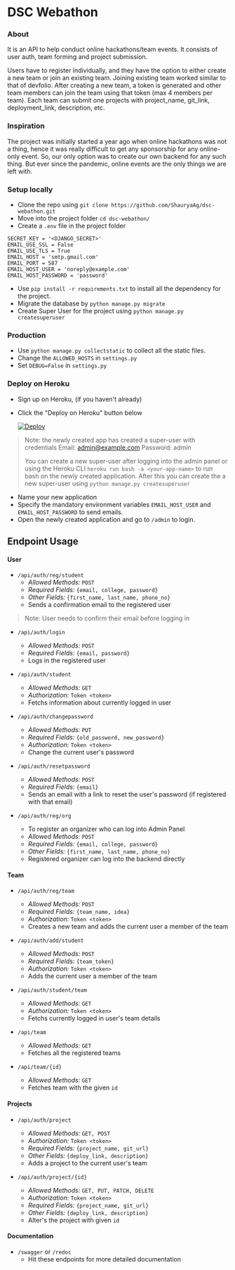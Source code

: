 # DSC Webathon

### About
It is an API to help conduct online hackathons/team events. It consists of user auth, team forming and project submission.

Users have to register individually, and they have the option to either create a new team or join an existing team.
Joining existing team worked similar to that of devfolio. After creating a new team, a token is generated and other team members can join the team using that token (max 4 members per team).
Each team can submit one projects with project_name, git_link, deployment_link, description, etc.

### Inspiration
The project was initially started a year ago when online hackathons was not a thing, hence it was really difficult to get any sponsorship for any online-only event. So, our only option was to create our own backend for any such thing. 
But ever since the pandemic, online events are the only things we are left with.

### Setup locally
- Clone the repo using `git clone https://github.com/ShauryaAg/dsc-webathon.git`
- Move into the project folder `cd dsc-webathon/`
- Create a `.env` file in the project folder
```
SECRET_KEY = '<DJANGO_SECRET>'
EMAIL_USE_SSL = False
EMAIL_USE_TLS = True
EMAIL_HOST = 'smtp.gmail.com'
EMAIL_PORT = 587
EMAIL_HOST_USER = 'noreply@example.com'
EMAIL_HOST_PASSWORD = 'password'
``` 
- Use `pip install -r requirements.txt` to install all the dependency for the project.
- Migrate the database by `python manage.py migrate`
- Create Super User for the project using `python manage.py createsuperuser`

### Production
- Use `python manage.py collectstatic` to collect all the static files.
- Change the `ALLOWED_HOSTS` in `settings.py`
- Set `DEBUG=False` in `settings.py`

### Deploy on Heroku
- Sign up on Heroku, (if you haven't already) 
- Click the "Deploy on Heroku" button below

	[![Deploy](https://www.herokucdn.com/deploy/button.svg)](https://heroku.com/deploy)

> Note: the newly created app has created a super-user with credentials
> Email: admin@example.com
> Password: admin
> 
> You can create a new super-user after logging into the admin panel
> or using the Heroku CLI `heroku run bash -a <your-app-name>` to run bash on the newly created application.
> After this you can create the a new super-user using `python manage.py createsuperuser`

- Name your new application
- Specify the mandatory environment variables `EMAIL_HOST_USER` and `EMAIL_HOST_PASSWORD` to send emails.
- Open the newly created application and go to `/admin` to login.


## Endpoint Usage
#### User
- `/api/auth/reg/student`
	- _Allowed Methods:_ `POST`
	- _Required Fields:_ `{email, college, password}`
	- _Other Fields:_ `{first_name, last_name, phone_no}`
	- Sends a confirmation email to the registered user

> Note: User needs to confirm their email before logging in 

- `/api/auth/login`
	- _Allowed Methods:_ `POST`
	- _Required Fields:_ `{email, password}`
	- Logs in the registered user

- `/api/auth/student`
	- _Allowed Methods:_ `GET`
	- _Authorization:_ `Token <token>`
	- Fetchs information about currently logged in user
	
- `/api/auth/changepassword`
	- _Allowed Methods:_ `PUT`
	- _Required Fields:_ `{old_password, new_password}`
	- _Authorization:_ `Token <token>`
	- Change the current user's password

- `/api/auth/resetpassword`
	- _Allowed Methods:_ `POST`
	- _Required Fields:_ `{email}`
	- Sends an email with a link to reset the user's password (if registered with that email)

- `/api/auth/reg/org`
	- To register an organizer who can log into Admin Panel
	- _Allowed Methods:_ `POST`
	- _Required Fields:_ `{email, college, password}`
	- _Other Fields:_ `{first_name, last_name, phone_no}`
	- Registered organizer can log into the backend directly

#### Team
- `/api/auth/reg/team`
	-	_Allowed Methods:_ `POST`
	- _Required Fields:_ `{team_name, idea}`
	- _Authorization:_ `Token <token>`
	- Creates a new team and adds the current user a member of the team

- `/api/auth/add/student`
	-	_Allowed Methods:_ `POST`
	- _Required Fields:_ `{team_token}`
	- _Authorization:_ `Token <token>`
	- Adds the current user a member of the team

- `/api/auth/student/team`
	- _Allowed Methods:_ `GET`
	- _Authorization:_ `Token <token>`
	- Fetchs currently logged in user's team details

- `/api/team`
	- _Allowed Methods:_ `GET`
	- Fetches all the registered teams

- `/api/team/{id}`
	- _Allowed Methods:_ `GET`
	- Fetches team with the given `id`
 
#### Projects
- `/api/auth/project`
	- _Allowed Methods:_ `GET, POST`
	- _Authorization:_ `Token <token>`
	- _Required Fields:_ `{project_name, git_url}`
	- _Other Fields:_ `{deploy_link, description}`
	- Adds a project to the current user's team

- `/api/auth/project/{id}`
	- _Allowed Methods:_ `GET, PUT, PATCH, DELETE`
	- _Authorization:_ `Token <token>`
	- _Required Fields:_ `{project_name, git_url}`
	- _Other Fields:_ `{deploy_link, description}`
	- Alter's the project with given `id`

#### Documentation
- `/swagger` or `/redoc`
	- Hit these endpoints for more detailed documentation

